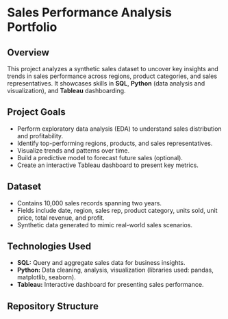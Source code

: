 # Sales Performance Analysis Portfolio

## Overview
This project analyzes a synthetic sales dataset to uncover key insights and trends in sales performance across regions, product categories, and sales representatives. It showcases skills in **SQL**, **Python** (data analysis and visualization), and **Tableau** dashboarding.

## Project Goals
- Perform exploratory data analysis (EDA) to understand sales distribution and profitability.
- Identify top-performing regions, products, and sales representatives.
- Visualize trends and patterns over time.
- Build a predictive model to forecast future sales (optional).
- Create an interactive Tableau dashboard to present key metrics.

## Dataset
- Contains 10,000 sales records spanning two years.
- Fields include date, region, sales rep, product category, units sold, unit price, total revenue, and profit.
- Synthetic data generated to mimic real-world sales scenarios.

## Technologies Used
- **SQL:** Query and aggregate sales data for business insights.
- **Python:** Data cleaning, analysis, visualization (libraries used: pandas, matplotlib, seaborn).
- **Tableau:** Interactive dashboard for presenting sales performance.

## Repository Structure
